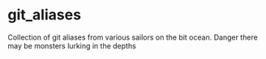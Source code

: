 # git_aliases

Collection of git aliases from various sailors on the bit ocean.
Danger there may be monsters lurking in the depths
